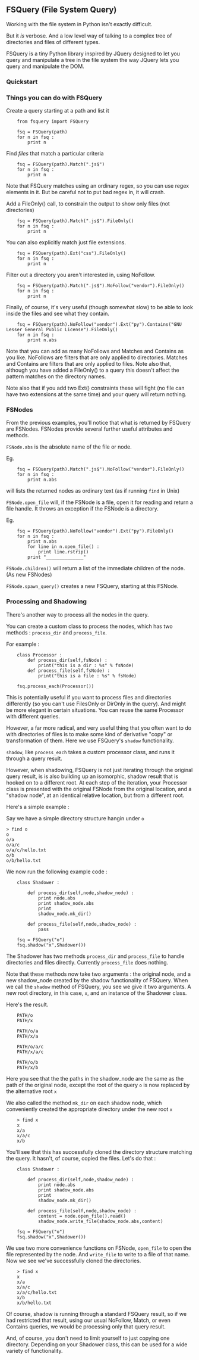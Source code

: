 
## FSQuery (File System Query)

Working with the file system in Python isn't exactly difficult.

But it *is* verbose. And a low level way of talking to a complex tree of directories and files of different types.

FSQuery is a tiny Python library inspired by JQuery designed to let you query and manipulate a tree in the file system the way JQuery lets you query and manipulate the DOM.

### Quickstart


### Things you can do with FSQuery 

Create a query starting at a path and list it

        from fsquery import FSQuery

        fsq = FSQuery(path)
        for n in fsq :
            print n


Find *files* that match a particular criteria

        fsq = FSQuery(path).Match(".js$")
        for n in fsq :
            print n


Note that FSQuery matches using an ordinary regex, so you can use regex elements in it. But be careful not to put bad regex in, it will crash.

Add a FileOnly() call, to constrain the output to show only files (not directories)

        fsq = FSQuery(path).Match(".js$").FileOnly()  
        for n in fsq :
            print n

You can also explicitly match just file extensions.

        fsq = FSQuery(path).Ext("css").FileOnly()  
        for n in fsq :
            print n

Filter out a directory you aren't interested in, using NoFollow.

        fsq = FSQuery(path).Match(".js$").NoFollow("vendor").FileOnly()  
        for n in fsq :
            print n


Finally, of course, it's very useful (though somewhat slow) to be able to look inside the files and see what they contain.

        fsq = FSQuery(path).NoFollow("vendor").Ext("py").Contains("GNU Lesser General Public License").FileOnly()
        for n in fsq :
            print n.abs


Note that you can add as many NoFollows and Matches and Contains as you like. NoFollows are filters that are only applied to directories. Matches and Contains are filters that are only applied to files. Note also that, although you have added a FileOnly() to a query this doesn't affect the pattern matches on the directory names. 

Note also that if you add two Ext() constraints these will fight (no file can have two extensions at the same time) and your query will return nothing.


### FSNodes

From the previous examples, you'll notice that what is returned by FSQuery are FSNodes. FSNodes provide several further useful attributes and methods.

`FSNode.abs` is the absolute name of the file or node. 

Eg.

        fsq = FSQuery(path).Match(".js$").NoFollow("vendor").FileOnly()  
        for n in fsq :
            print n.abs
            
will lists the returned nodes as ordinary text (as if running `find` in Unix)

`FSNode.open_file` will, if the FSNode is a file, open it for reading and return a file handle. It throws an exception if the FSNode is a directory.

Eg.

        fsq = FSQuery(path).NoFollow("vendor").Ext("py").FileOnly()
        for n in fsq :
            print n.abs
            for line in n.open_file() :
                print line.rstrip()
            print "______________"
     



`FSNode.children()` will return a list of the immediate children of the node. (As new FSNodes)

`FSNode.spawn_query()` creates a new FSQuery, starting at this FSNode. 

### Processing and Shadowing

There's another way to process all the nodes in the query.

You can create a custom class to process the nodes, which has two methods : `process_dir` and `process_file`.

For example :

        class Processor :
            def process_dir(self,fsNode) :
                print("this is a dir : %s" % fsNode)
            def process_file(self,fsNode) :
                print("this is a file : %s" % fsNode)

        fsq.process_each(Processor())
        
This is potentially useful if you want to process files and directories differently (so you can't use FilesOnly or DirOnly in the query). And might be more elegant in certain situations. You can reuse the same Processor with different queries.

However, a far more radical, and very useful thing that you often want to do with directories of files is to make some kind of derivative "copy" or transformation of them. Here we use FSQuery's `shadow` functionality.

`shadow`, like `process_each` takes a custom processor class, and runs it through a query result.

However, when shadowing, FSQuery is not just iterating through the original query result, is is also building up an isomorphic, shadow result that is hooked on to a different root. At each step of the iteration, your Processor class is presented with the original FSNode from the original location, and a "shadow node", at an identical relative location, but from a different root.

Here's a simple example :

Say we have a simple directory structure hangin under `o`

    > find o
    o
    o/a
    o/a/c
    o/a/c/hello.txt
    o/b
    o/b/hello.txt
 

We now run the following example code :

        class Shadower :
        
            def process_dir(self,node,shadow_node) :
                print node.abs
                print shadow_node.abs
                print
                shadow_node.mk_dir()
                
            def process_file(self,node,shadow_node) :
                pass
                            
        fsq = FSQuery("o")
        fsq.shadow("x",Shadower())
        
The Shadower has two methods `process_dir` and `process_file` to handle directories and files directly. Currently `process_file` does nothing.

Note that these methods now take two arguments : the original node, and a new shadow_node created by the shadow functionality of FSQuery. When we call the `shadow` method of FSQuery, you see we give it two arguments. A new root directory, in this case, `x`, and an instance of the Shadower class.

Here's the result.

        PATH/o
        PATH/x
        
        PATH/o/a
        PATH/x/a
        
        PATH/o/a/c
        PATH/x/a/c
        
        PATH/o/b
        PATH/x/b

Here you see that the the paths in the shadow_node are the same as the path of the original node, except the root of the query `o` is now replaced by the alternative root `x`

We also called the method `mk_dir` on each shadow node, which conveniently created the appropriate directory under the new root `x`

        > find x
        x
        x/a
        x/a/c
        x/b

You'll see that this has successfully cloned the directory structure matching the query. It hasn't, of course, copied the files. Let's do that :

        class Shadower :
        
            def process_dir(self,node,shadow_node) :
                print node.abs
                print shadow_node.abs
                print
                shadow_node.mk_dir()
                
            def process_file(self,node,shadow_node) :
                content = node.open_file().read()
                shadow_node.write_file(shadow_node.abs,content)
                            
        fsq = FSQuery("o")
        fsq.shadow("x",Shadower())
  
 
We use two more convenience functions on FSNode, `open_file` to open the file represented by the node. And `write_file` to write to a file of that name. Now we see we've successfully cloned the directories.

        > find x
        x
        x/a
        x/a/c
        x/a/c/hello.txt
        x/b
        x/b/hello.txt

Of course, shadow is running through a standard FSQuery result, so if we had restricted that result, using our usual NoFollow, Match, or even Contains queries, we would be processing only that query result.

And, of course, you don't need to limit yourself to just copying one directory. Depending on your Shadower class, this can be used for a wide variety of functionality. 
